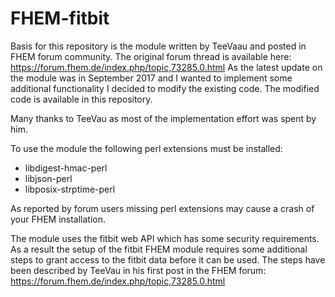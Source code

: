 # FHEM-fitbit

Basis for this repository is the module written by TeeVaau and posted in FHEM forum community.
The original forum thread is available here:
  https://forum.fhem.de/index.php/topic,73285.0.html
As the latest update on the module was in September 2017 and I wanted to implement some additional functionality I decided to modify the existing code. The modified code is available in this repository.

Many thanks to TeeVau as most of the implementation effort was spent by him.

To use the module the following perl extensions must be installed:

 - libdigest-hmac-perl
 - libjson-perl
 - libposix-strptime-perl

As reported by forum users missing perl extensions may cause a crash of your FHEM installation.
 
The module uses the fitbit web API which has some security requirements.
As a result the setup of the fitbit FHEM module requires some additional steps to grant access to the fitbit data before it can be used.
The steps have been described by TeeVau in his first post in the FHEM forum:
    https://forum.fhem.de/index.php/topic,73285.0.html
